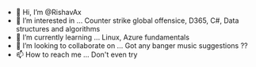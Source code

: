 - 👋 Hi, I’m @RishavAx
- 👀 I’m interested in ... Counter strike global offensice, D365, C#, Data structures and algorithms
- 🌱 I’m currently learning ... Linux, Azure fundamentals
- 💞️ I’m looking to collaborate on ... Got any banger music suggestions ?? 
- 📫 How to reach me ... Don't even try

<!---
RishavAx/RishavAx is a ✨ special ✨ repository because its `README.md` (this file) appears on your GitHub profile.
You can click the Preview link to take a look at your changes.
--->

